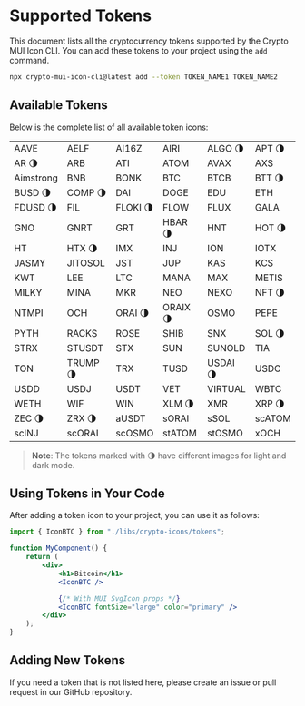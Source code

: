 # Supported Tokens

This document lists all the cryptocurrency tokens supported by the Crypto MUI Icon CLI. You can add these tokens to your project using the `add` command.

```bash
npx crypto-mui-icon-cli@latest add --token TOKEN_NAME1 TOKEN_NAME2
```

## Available Tokens

Below is the complete list of all available token icons:

|           |          |          |          |          |        |
| :-------- | :------- | :------- | :------- | :------- | :----- |
| AAVE      | AELF     | AI16Z    | AIRI     | ALGO 🌗  | APT 🌗 |
| AR 🌗     | ARB      | ATI      | ATOM     | AVAX     | AXS    |
| Aimstrong | BNB      | BONK     | BTC      | BTCB     | BTT 🌗 |
| BUSD 🌗   | COMP 🌗  | DAI      | DOGE     | EDU      | ETH    |
| FDUSD 🌗  | FIL      | FLOKI 🌗 | FLOW     | FLUX     | GALA   |
| GNO       | GNRT     | GRT      | HBAR 🌗  | HNT      | HOT 🌗 |
| HT        | HTX 🌗   | IMX      | INJ      | ION      | IOTX   |
| JASMY     | JITOSOL  | JST      | JUP      | KAS      | KCS    |
| KWT       | LEE      | LTC      | MANA     | MAX      | METIS  |
| MILKY     | MINA     | MKR      | NEO      | NEXO     | NFT 🌗 |
| NTMPI     | OCH      | ORAI 🌗  | ORAIX 🌗 | OSMO     | PEPE   |
| PYTH      | RACKS    | ROSE     | SHIB     | SNX      | SOL 🌗 |
| STRX      | STUSDT   | STX      | SUN      | SUNOLD   | TIA    |
| TON       | TRUMP 🌗 | TRX      | TUSD     | USDAI 🌗 | USDC   |
| USDD      | USDJ     | USDT     | VET      | VIRTUAL  | WBTC   |
| WETH      | WIF      | WIN      | XLM 🌗   | XMR      | XRP 🌗 |
| ZEC 🌗    | ZRX 🌗   | aUSDT    | sORAI    | sSOL     | scATOM |
| scINJ     | scORAI   | scOSMO   | stATOM   | stOSMO   | xOCH   |

> **Note**: The tokens marked with 🌗 have different images for light and dark mode.

## Using Tokens in Your Code

After adding a token icon to your project, you can use it as follows:

```jsx
import { IconBTC } from "./libs/crypto-icons/tokens";

function MyComponent() {
    return (
        <div>
            <h1>Bitcoin</h1>
            <IconBTC />

            {/* With MUI SvgIcon props */}
            <IconBTC fontSize="large" color="primary" />
        </div>
    );
}
```

## Adding New Tokens

If you need a token that is not listed here, please create an issue or pull request in our GitHub repository.
